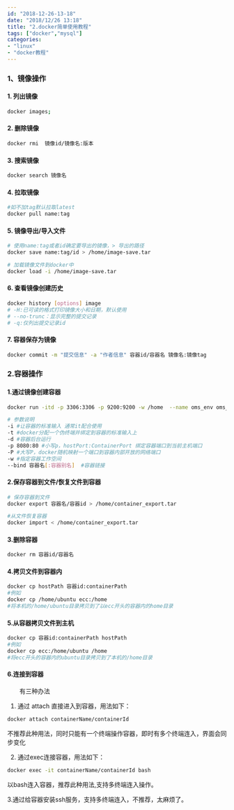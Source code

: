 ```yaml
---
id: "2018-12-26-13-18"
date: "2018/12/26 13:18"
title: "2.docker简单使用教程"
tags: ["docker","mysql"]
categories: 
- "linux"
- "docker教程"
---
```


### 1、镜像操作

#### 1. 列出镜像

```bash
docker images;
```

#### 2. 删除镜像

```bash
docker rmi  镜像id/镜像名:版本
```

#### 3. 搜索镜像

```bash
docker search 镜像名
```

<!-- more -->

#### 4. 拉取镜像

```bash
#如不加tag默认拉取latest
docker pull name:tag
```

#### 5. 镜像导出/导入文件

```bash
# 使用name:tag或者id确定要导出的镜像，> 导出的路径
docker save name:tag/id > /home/image-save.tar

# 加载镜像文件到docker中
docker load -i /home/image-save.tar
```

#### 6. 查看镜像创建历史

```bash
docker history [options] image
# -H:已可读的格式打印镜像大小和日期，默认使用
# --no-trunc：显示完整的提交记录
# -q:仅列出提交记录id
```

#### 7. 容器保存为镜像

```bash
docker commit -m "提交信息" -a "作者信息" 容器id/容器名 镜像名:镜像tag
```

### 2.容器操作

#### 1.通过镜像创建容器

```bash
docker run -itd -p 3306:3306 -p 9200:9200 -w /home  --name oms_env oms_env:0.6

# 参数说明
-i #让容器的标准输入 通常it配合使用
-t #docker分配一个伪终端并绑定到容器的标准输入上
-d #容器后台运行
-p 8080:80 #小写p，hostPort:ContainerPort 绑定容器端口到当前主机端口
-P #大写P，docker随机映射一个端口到容器内部开放的网络端口
-w #指定容器工作空间
--bind 容器名[:容器别名]  #容器链接
```

#### 2.保存容器到文件/恢复文件到容器

```bash
# 保存容器到文件
docker export 容器名/容器id > /home/container_export.tar

#从文件恢复容器
docker import < /home/container_export.tar
```

#### 3.删除容器

```bash
docker rm 容器id/容器名
```

#### 4.拷贝文件到容器内

```bash
docker cp hostPath 容器id:containerPath
#例如
docker cp /home/ubuntu ecc:/home
#将本机的/home/ubuntu目录拷贝到了以ecc开头的容器内的home目录
```

#### 5.从容器拷贝文件到主机

```bash
docker cp 容器id:containerPath hostPath
#例如
docker cp ecc:/home/ubuntu /home
#将ecc开头的容器内的ubuntu目录拷贝到了本机的/home目录
```

#### 6.连接到容器

&emsp;&emsp;有三种办法

1. 通过 attach 直接进入到容器，用法如下：

```bash
docker attach containerName/containerId
```

不推荐此种用法，同时只能有一个终端操作容器，即时有多个终端连入，界面会同步变化

2. 通过exec连接容器，用法如下：
```bash
docker exec -it containerName/containerId bash
```

以bash连入容器，推荐此种用法,支持多终端连入操作。

3.通过给容器安装ssh服务，支持多终端连入，不推荐，太麻烦了。